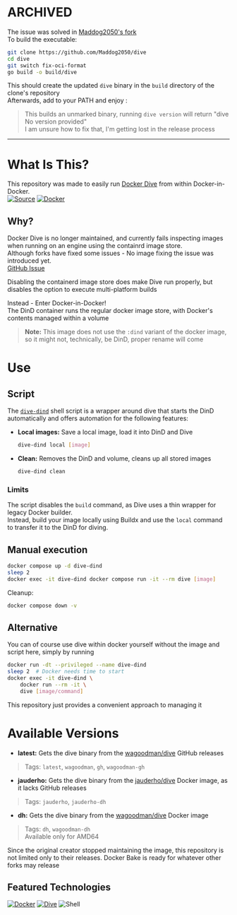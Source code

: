 # ARCHIVED
The issue was solved in [Maddog2050's fork](https://github.com/Maddog2050/dive/tree/fix-oci-format)<br>
To build the executable:
```sh
git clone https://github.com/Maddog2050/dive
cd dive
git switch fix-oci-format
go build -o build/dive
```
This should create the updated `dive` binary in the `build` directory of the clone's repository<br>
Afterwards, add to your PATH and enjoy :

> This builds an unmarked binary, running `dive version` will return "dive No version provided"<br>
> I am unsure how to fix that, I'm getting lost in the release process

----
# What Is This?
This repository was made to easily run [Docker Dive](https://github.com/wagoodman/dive) from within Docker-in-Docker.<br>
[![Source](https://img.shields.io/badge/Source-121011?style=for-the-badge&logo=github&logoColor=white)](https://github.com/DeanAyalon/docker-bind-init)
[![Docker](https://img.shields.io/badge/docker%20hub-1D63ED?style=for-the-badge&logo=docker&logoColor=white)](https://hub.docker.com/repository/docker/deanayalon/dive-dind)

## Why? 
Docker Dive is no longer maintained, and currently fails inspecting images when running on an engine using the containrd image store.<br>
Although forks have fixed some issues - No image fixing the issue was introduced yet.<br>
[GitHub Issue](https://github.com/wagoodman/dive/issues/534)

Disabling the containerd image store does make Dive run properly, but disables the option to execute multi-platform builds

Instead - Enter Docker-in-Docker!<br>
The DinD container runs the regular docker image store, with Docker's contents managed within a volume

> **Note:** This image does not use the `:dind` variant of the docker image, so it might not, technically, be DinD, proper rename will come

# Use
## Script
The [`dive-dind`](./dive-dind) shell script is a wrapper around dive that starts the DinD automatically and offers automation for the following features:
- **Local images:** Save a local image, load it into DinD and Dive
  ```sh
  dive-dind local [image]
  ```
- **Clean:** Removes the DinD and volume, cleans up all stored images
  ```sh
  dive-dind clean
  ```

### Limits
The script disables the `build` command, as Dive uses a thin wrapper for legacy Docker builder.<br>
Instead, build your image locally using Buildx and use the `local` command to transfer it to the DinD for diving.

## Manual execution
```sh
docker compose up -d dive-dind
sleep 2
docker exec -it dive-dind docker compose run -it --rm dive [image]
```

Cleanup:
```sh
docker compose down -v
```

## Alternative
You can of course use dive within docker yourself without the image and script here, simply by running
```sh
docker run -dt --privileged --name dive-dind
sleep 2  # Docker needs time to start
docker exec -it dive-dind \
    docker run --rm -it \
    dive [image/command]
```
This repository just provides a convenient approach to managing it

# Available Versions
- **latest:** Gets the dive binary from the [wagoodman/dive](https://github.com/wagoodman/dive/releases/latest) GitHub releases
> Tags: `latest`, `wagoodman`, `gh`, `wagoodman-gh`
- **jauderho:** Gets the dive binary from the [jauderho/dive](https://hub.docker.com/r/jauderho/dive) Docker image, as it lacks GitHub releases
> Tags: `jauderho`, `jauderho-dh`
- **dh:** Gets the dive binary from the [wagoodman/dive](https://hub.docker.com/r/wagoodman/dive) Docker image
> Tags: `dh`, `wagoodman-dh`<br>
> Available only for AMD64

Since the original creator stopped maintaining the image, this repository is not limited only to their releases.
Docker Bake is ready for whatever other forks may release

## Featured Technologies
[![Docker](https://img.shields.io/badge/docker-1D63ED?style=for-the-badge&logo=docker&logoColor=white)](https://hub.docker.com/repository/docker/deanayalon/dive-dind)
[![Dive](https://custom-icon-badges.demolab.com/badge/dive-10151a?style=for-the-badge&logoColor=white&logo=docker-container)](https://github.com/wagoodman/dive)
![Shell](https://img.shields.io/badge/shell-121011?style=for-the-badge&logo=gnu-bash&logoColor=white)
